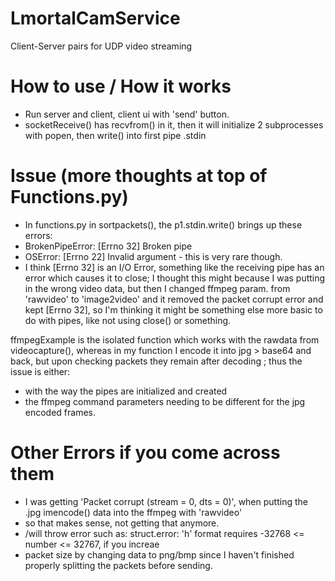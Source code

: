 # LmortalCamService
 Client-Server pairs for UDP video streaming

# How to use / How it works
- Run server and client, client ui with 'send' button.
- socketReceive() has recvfrom() in it, then it will initialize 2 subprocesses with popen, then write() into first pipe .stdin

# Issue (more thoughts at top of Functions.py)
- In functions.py in sortpackets(), the p1.stdin.write() brings up these errors:
- BrokenPipeError: [Errno 32] Broken pipe
- OSError: [Errno 22] Invalid argument - this is very rare though.
- I think [Errno 32] is an I/O Error, something like the receiving pipe has an error which causes it to close;
I thought this might because I was putting in the wrong video data, but then I changed ffmpeg param. from 'rawvideo' to 'image2video' and
it removed the packet corrupt error and kept [Errno 32], so I'm thinking it might be something else more basic to do with pipes, like not using close() or something.


ffmpegExample is the isolated function which works with the rawdata from videocapture(), whereas in my function
I encode it into jpg > base64 and back, but upon checking packets they remain after decoding
; thus the issue is either:
- with the way the pipes are initialized and created
- the ffmpeg command parameters needing to be different for the jpg encoded frames.


# Other Errors if you come across them
- I was getting 'Packet corrupt (stream = 0, dts = 0)', when putting the .jpg imencode() data into the ffmpeg with 'rawvideo'
- so that makes sense, not getting that anymore.
- /will throw error such as: struct.error: 'h' format requires -32768 <= number <= 32767, if you increae
- packet size by changing data to png/bmp since I haven't finished properly splitting the packets before sending.

